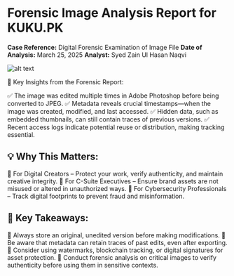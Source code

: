 # Forensic Image Analysis Report for KUKU.PK

**Case Reference:** Digital Forensic Examination of Image File
**Date of Analysis:** March 25, 2025
**Analyst:** Syed Zain Ul Hasan Naqvi

![alt text](https://kuku.pk/shop/co-ords/muse-green-linen-co-ord/#&gid=1&pid=3/200/200)



📌 Key Insights from the Forensic Report:

✅ The image was edited multiple times in Adobe Photoshop before being converted to JPEG.
✅ Metadata reveals crucial timestamps—when the image was created, modified, and last accessed.
✅ Hidden data, such as embedded thumbnails, can still contain traces of previous versions.
✅ Recent access logs indicate potential reuse or distribution, making tracking essential.

## 💡 Why This Matters:
🔹 For Digital Creators – Protect your work, verify authenticity, and maintain creative integrity.
🔹 For C-Suite Executives – Ensure brand assets are not misused or altered in unauthorized ways.
🔹 For Cybersecurity Professionals – Track digital footprints to prevent fraud and misinformation.

## 🚀 Key Takeaways:
🔹 Always store an original, unedited version before making modifications.
🔹 Be aware that metadata can retain traces of past edits, even after exporting.
🔹 Consider using watermarks, blockchain tracking, or digital signatures for asset protection.
🔹 Conduct forensic analysis on critical images to verify authenticity before using them in sensitive contexts.
